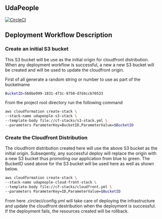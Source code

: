 ## UdaPeople

[![CircleCI](https://circleci.com/gh/tutugodfrey/cicd-devops.svg?style=svg)](https://circleci.com/gh/tutugodfrey/cicd-devops)

## Deployment Workflow Description

### Create an initial S3 bucket

This S3 bucket will be use as the initial origin for cloudfront distribution. When any deployment workflow is successful, a new a new
S3 bucket will be created and will be used to update the cloudfront origin.

First of all generate a random string or number to use as part of the bucketname
```bash
BucketID=568be999-1831-473c-9750-d7d4ccb70533
```
From the project root directory run the following command

```bash
aws cloudformation create-stack \
--stack-name udapeople-s3-stack \
--template-body file://cf-stacks/s3-stack.yml \
--parameters ParameterKey=BucketID,ParameterValue=$BucketID
```

### Create the Cloudfront Distribution

The cloudfront distribution created here will use the above S3 bucket as the initial origin. Subseqently, any successful deploy will replace the origin
with a new S3 bucket thus promoting our application from blue to green. The BucketID used above for the S3 bucket will be used here as well as shown below.

```bash
aws cloudformation create-stack \
--stack-name udapeople-cloud-front-stack \
--template-body file://cf-stacks/cloudfront.yml \
--parameters ParameterKey=ID,ParameterValue=$BucketID
```

From here .circleci/config.yml will take care of deploying the infrastructure and update the cloudfront destribution when the deployment is successful. If the deployment fails,
the resources created will be rollback.
